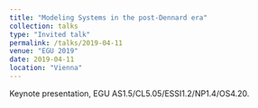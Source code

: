 ```yaml
---
title: "Modeling Systems in the post-Dennard era"
collection: talks
type: "Invited talk"
permalink: /talks/2019-04-11
venue: "EGU 2019"
date: 2019-04-11
location: "Vienna"
---
```


Keynote presentation, EGU AS1.5/CL5.05/ESSI1.2/NP1.4/OS4.20.

